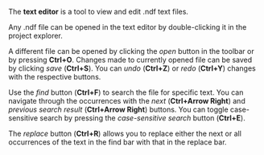 The **text editor** is a tool to view and edit .ndf text files.

Any .ndf file can be opened in the text editor by double-clicking it in the project explorer. 

A different file can be opened by clicking the *open* button in the toolbar or by pressing **Ctrl+O**. Changes made to currently opened file can be saved by clicking *save* (**Ctrl+S**). You can *undo* (**Ctrl+Z**) or *redo* (**Ctrl+Y**) changes with the respective buttons.

Use the *find* button (**Ctrl+F**) to search the file for specific text. You can navigate through the occurrences with the *next* (**Ctrl+Arrow Right**) and *previous search result* (**Ctrl+Arrow Right**) buttons. You can toggle case-sensitive search by pressing the *case-sensitive search* button (**Ctrl+E**).

The *replace* button (**Ctrl+R**) allows you to replace either the next or all occurrences of the text in the find bar with that in the replace bar.